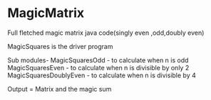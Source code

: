 # MagicMatrix
Full fletched magic matrix java code(singly even ,odd,doubly even)


MagicSquares is the driver program

Sub modules- 
MagicSquaresOdd - to calculate when n is odd
MagicSquaresEven - to calculate when n is divisible by only 2
MagicSquaresDoublyEven - to calculate when n is divisible by 4

Output = Matrix and the magic sum
